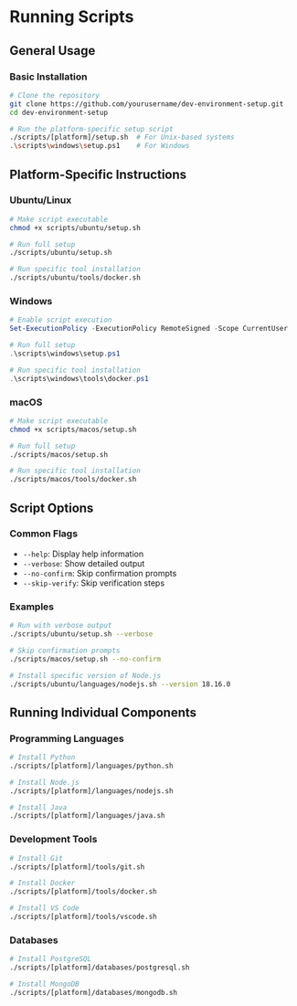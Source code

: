 # Running Scripts

## General Usage

### Basic Installation
```bash
# Clone the repository
git clone https://github.com/yourusername/dev-environment-setup.git
cd dev-environment-setup

# Run the platform-specific setup script
./scripts/[platform]/setup.sh  # For Unix-based systems
.\scripts\windows\setup.ps1    # For Windows
```

## Platform-Specific Instructions

### Ubuntu/Linux
```bash
# Make script executable
chmod +x scripts/ubuntu/setup.sh

# Run full setup
./scripts/ubuntu/setup.sh

# Run specific tool installation
./scripts/ubuntu/tools/docker.sh
```

### Windows
```powershell
# Enable script execution
Set-ExecutionPolicy -ExecutionPolicy RemoteSigned -Scope CurrentUser

# Run full setup
.\scripts\windows\setup.ps1

# Run specific tool installation
.\scripts\windows\tools\docker.ps1
```

### macOS
```bash
# Make script executable
chmod +x scripts/macos/setup.sh

# Run full setup
./scripts/macos/setup.sh

# Run specific tool installation
./scripts/macos/tools/docker.sh
```

## Script Options

### Common Flags
- `--help`: Display help information
- `--verbose`: Show detailed output
- `--no-confirm`: Skip confirmation prompts
- `--skip-verify`: Skip verification steps

### Examples
```bash
# Run with verbose output
./scripts/ubuntu/setup.sh --verbose

# Skip confirmation prompts
./scripts/macos/setup.sh --no-confirm

# Install specific version of Node.js
./scripts/ubuntu/languages/nodejs.sh --version 18.16.0
```

## Running Individual Components

### Programming Languages
```bash
# Install Python
./scripts/[platform]/languages/python.sh

# Install Node.js
./scripts/[platform]/languages/nodejs.sh

# Install Java
./scripts/[platform]/languages/java.sh
```

### Development Tools
```bash
# Install Git
./scripts/[platform]/tools/git.sh

# Install Docker
./scripts/[platform]/tools/docker.sh

# Install VS Code
./scripts/[platform]/tools/vscode.sh
```

### Databases
```bash
# Install PostgreSQL
./scripts/[platform]/databases/postgresql.sh

# Install MongoDB
./scripts/[platform]/databases/mongodb.sh
```